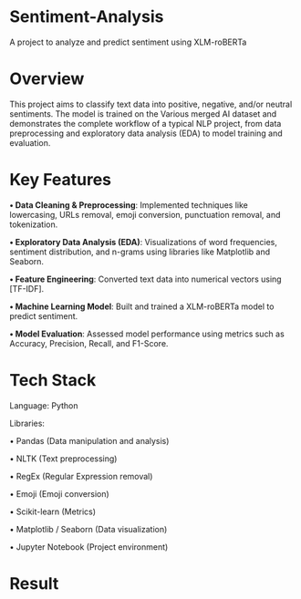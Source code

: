 # Sentiment-Analysis
A project to analyze and predict sentiment using XLM-roBERTa

# Overview
This project aims to classify text data into positive, negative, and/or neutral sentiments. The model is trained on the Various merged AI dataset and demonstrates the complete workflow of a typical NLP project, from data preprocessing and exploratory data analysis (EDA) to model training and evaluation.

# Key Features
**• Data Cleaning & Preprocessing**: Implemented techniques like lowercasing, URLs removal, emoji conversion, punctuation removal, and tokenization.

**• Exploratory Data Analysis (EDA)**: Visualizations of word frequencies, sentiment distribution, and n-grams using libraries like Matplotlib and Seaborn.

**• Feature Engineering**: Converted text data into numerical vectors using [TF-IDF].

**• Machine Learning Model**: Built and trained a XLM-roBERTa model to predict sentiment.

**• Model Evaluation**: Assessed model performance using metrics such as Accuracy, Precision, Recall, and F1-Score.

# Tech Stack
Language: Python

Libraries:

• Pandas (Data manipulation and analysis)

• NLTK (Text preprocessing)

• RegEx (Regular Expression removal)

• Emoji (Emoji conversion)

• Scikit-learn (Metrics)

• Matplotlib / Seaborn (Data visualization)

• Jupyter Notebook (Project environment)

# Result


